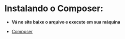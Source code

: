 # Instalando o Composer:

- **Vá no site  baixe o arquivo e execute em sua máquina**
* [Composer](https://getcomposer.org/)